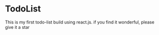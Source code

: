 # TodoList
This is my first todo-list  build  using react.js. if you find it wonderful, please give it a star
